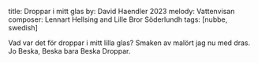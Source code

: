 title: Droppar i mitt glas
by: David Haendler 2023
melody: Vattenvisan 
composer: Lennart Hellsing and Lille Bror Söderlundh
tags: [nubbe, swedish]
 

Vad var det för droppar i mitt lilla glas?
Smaken av malört jag nu med dras.
Jo Beska, Beska bara Beska Droppar.
